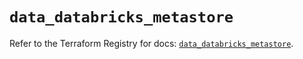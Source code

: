 # `data_databricks_metastore`

Refer to the Terraform Registry for docs: [`data_databricks_metastore`](https://registry.terraform.io/providers/databricks/databricks/1.96.0/docs/data-sources/metastore).
